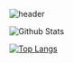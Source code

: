![header](https://capsule-render.vercel.app/api?text=MinSung!)

![Github Stats](https://github-readme-stats.vercel.app/api?username=shinminsung1108&show_icons=true)

[![Top Langs](https://github-readme-stats.vercel.app/api/top-langs/?username=shinminsung1108)](https://github.com/shinminsung1108/github-readme-stats)

